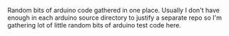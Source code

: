 Random bits of arduino code gathered in one place.  Usually I don't have enough in each arduino source directory to justify a separate repo so I'm gathering lot of little random bits of arduino test code here.
